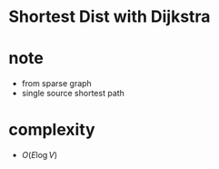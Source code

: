 # Shortest Dist with Dijkstra 


# note 
- from sparse graph
- single source shortest path

# complexity
- $O(E\log{V})$